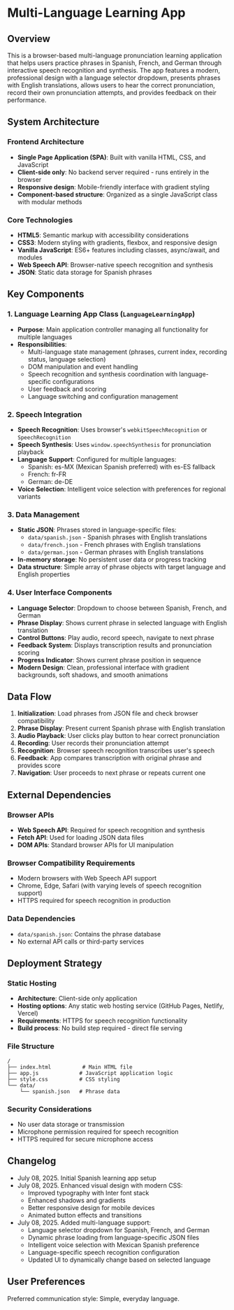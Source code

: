 # Multi-Language Learning App

## Overview

This is a browser-based multi-language pronunciation learning application that helps users practice phrases in Spanish, French, and German through interactive speech recognition and synthesis. The app features a modern, professional design with a language selector dropdown, presents phrases with English translations, allows users to hear the correct pronunciation, record their own pronunciation attempts, and provides feedback on their performance.

## System Architecture

### Frontend Architecture
- **Single Page Application (SPA)**: Built with vanilla HTML, CSS, and JavaScript
- **Client-side only**: No backend server required - runs entirely in the browser
- **Responsive design**: Mobile-friendly interface with gradient styling
- **Component-based structure**: Organized as a single JavaScript class with modular methods

### Core Technologies
- **HTML5**: Semantic markup with accessibility considerations
- **CSS3**: Modern styling with gradients, flexbox, and responsive design
- **Vanilla JavaScript**: ES6+ features including classes, async/await, and modules
- **Web Speech API**: Browser-native speech recognition and synthesis
- **JSON**: Static data storage for Spanish phrases

## Key Components

### 1. Language Learning App Class (`LanguageLearningApp`)
- **Purpose**: Main application controller managing all functionality for multiple languages
- **Responsibilities**: 
  - Multi-language state management (phrases, current index, recording status, language selection)
  - DOM manipulation and event handling
  - Speech recognition and synthesis coordination with language-specific configurations
  - User feedback and scoring
  - Language switching and configuration management

### 2. Speech Integration
- **Speech Recognition**: Uses browser's `webkitSpeechRecognition` or `SpeechRecognition`
- **Speech Synthesis**: Uses `window.speechSynthesis` for pronunciation playback
- **Language Support**: Configured for multiple languages:
  - Spanish: es-MX (Mexican Spanish preferred) with es-ES fallback
  - French: fr-FR
  - German: de-DE
- **Voice Selection**: Intelligent voice selection with preferences for regional variants

### 3. Data Management
- **Static JSON**: Phrases stored in language-specific files:
  - `data/spanish.json` - Spanish phrases with English translations
  - `data/french.json` - French phrases with English translations
  - `data/german.json` - German phrases with English translations
- **In-memory storage**: No persistent user data or progress tracking
- **Data structure**: Simple array of phrase objects with target language and English properties

### 4. User Interface Components
- **Language Selector**: Dropdown to choose between Spanish, French, and German
- **Phrase Display**: Shows current phrase in selected language with English translation
- **Control Buttons**: Play audio, record speech, navigate to next phrase
- **Feedback System**: Displays transcription results and pronunciation scoring
- **Progress Indicator**: Shows current phrase position in sequence
- **Modern Design**: Clean, professional interface with gradient backgrounds, soft shadows, and smooth animations

## Data Flow

1. **Initialization**: Load phrases from JSON file and check browser compatibility
2. **Phrase Display**: Present current Spanish phrase with English translation
3. **Audio Playback**: User clicks play button to hear correct pronunciation
4. **Recording**: User records their pronunciation attempt
5. **Recognition**: Browser speech recognition transcribes user's speech
6. **Feedback**: App compares transcription with original phrase and provides score
7. **Navigation**: User proceeds to next phrase or repeats current one

## External Dependencies

### Browser APIs
- **Web Speech API**: Required for speech recognition and synthesis
- **Fetch API**: Used for loading JSON data files
- **DOM APIs**: Standard browser APIs for UI manipulation

### Browser Compatibility Requirements
- Modern browsers with Web Speech API support
- Chrome, Edge, Safari (with varying levels of speech recognition support)
- HTTPS required for speech recognition in production

### Data Dependencies
- `data/spanish.json`: Contains the phrase database
- No external API calls or third-party services

## Deployment Strategy

### Static Hosting
- **Architecture**: Client-side only application
- **Hosting options**: Any static web hosting service (GitHub Pages, Netlify, Vercel)
- **Requirements**: HTTPS for speech recognition functionality
- **Build process**: No build step required - direct file serving

### File Structure
```
/
├── index.html          # Main HTML file
├── app.js             # JavaScript application logic
├── style.css          # CSS styling
└── data/
    └── spanish.json   # Phrase data
```

### Security Considerations
- No user data storage or transmission
- Microphone permission required for speech recognition
- HTTPS required for secure microphone access

## Changelog

- July 08, 2025. Initial Spanish learning app setup
- July 08, 2025. Enhanced visual design with modern CSS:
  - Improved typography with Inter font stack
  - Enhanced shadows and gradients
  - Better responsive design for mobile devices
  - Animated button effects and transitions
- July 08, 2025. Added multi-language support:
  - Language selector dropdown for Spanish, French, and German
  - Dynamic phrase loading from language-specific JSON files
  - Intelligent voice selection with Mexican Spanish preference
  - Language-specific speech recognition configuration
  - Updated UI to dynamically change based on selected language

## User Preferences

Preferred communication style: Simple, everyday language.